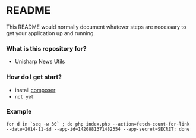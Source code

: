 # README #

This README would normally document whatever steps are necessary to get your application up and running.

### What is this repository for? ###

* Unisharp News Utils

### How do I get start? ###

* install [composer](https://getcomposer.org/)
* `not yet`



### Example

```
for d in `seq -w 30` ; do php index.php --action=fetch-count-for-link --date=2014-11-$d --app-id=1420881371482354 --app-secret=SECRET; done
 ```
